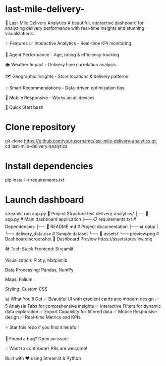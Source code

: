 # last-mile-delivery-
🚚 Last-Mile Delivery Analytics
A beautiful, interactive dashboard for analyzing delivery performance with real-time insights and stunning visualizations.

✨ Features
📈 Interactive Analytics - Real-time KPI monitoring

👤 Agent Performance - Age, rating & efficiency tracking

🌦️ Weather Impact - Delivery time correlation analysis

🗺️ Geographic Insights - Store locations & delivery patterns

💡 Smart Recommendations - Data-driven optimization tips

📱 Mobile Responsive - Works on all devices

🚀 Quick Start
bash
# Clone repository
git clone https://github.com/yourusername/last-mile-delivery-analytics.git
cd last-mile-delivery-analytics

# Install dependencies
pip install -r requirements.txt

# Launch dashboard
streamlit run app.py
📁 Project Structure
text
delivery-analytics/
├── 🚀 app.py                 # Main dashboard application
├── 📋 requirements.txt        # Dependencies
├── 📖 README.md              # Project documentation
├── 📊 data/
│   └── delivery_data.csv     # Sample dataset
└── 🎨 assets/
    └── preview.png           # Dashboard screenshot
🎯 Dashboard Preview
https://assets/preview.png

🛠️ Tech Stack
Frontend: Streamlit

Visualization: Plotly, Matplotlib

Data Processing: Pandas, NumPy

Maps: Folium

Styling: Custom CSS

📊 What You'll Get
✅ Beautiful UI with gradient cards and modern design
✅ 5 Analysis Tabs for comprehensive insights
✅ Interactive Filters for dynamic data exploration
✅ Export Capability for filtered data
✅ Mobile Responsive design
✅ Real-time Metrics and KPIs

⭐ Star this repo if you find it helpful!

🐛 Found a bug? Open an issue!

💡 Want to contribute? PRs are welcome!

Built with ❤️ using Streamlit & Python
